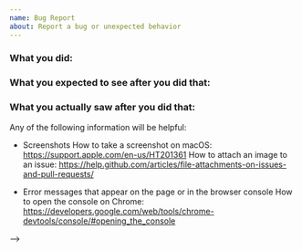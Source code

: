 ```yaml
---
name: Bug Report
about: Report a bug or unexpected behavior
---
```


<!--

* Filling out this template with the relevant information will help us
  diagnose and fix the issue.

* For concerns about data, check the frequently asked questions
  (https://gnomad.broadinstitute.org/help#frequently-asked-questions) or
  send an email to gnomad@broadinstitute.org.

-->

### What you did:

<!-- What you were doing. Include a link to the page you were viewing. -->

### What you expected to see after you did that:

<!-- What would have been on the screen after your interaction, if everything had gone according to your expectations. -->

### What you actually saw after you did that:

<!-- What was actually on the screen after your interaction, focusing on the difference between that and the expected state above. -->

Any of the following information will be helpful:

- Screenshots
  How to take a screenshot on macOS: https://support.apple.com/en-us/HT201361
  How to attach an image to an issue: https://help.github.com/articles/file-attachments-on-issues-and-pull-requests/

- Error messages that appear on the page or in the browser console
  How to open the console on Chrome: https://developers.google.com/web/tools/chrome-devtools/console/#opening_the_console

-->
